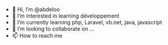 - 👋 Hi, I’m @abdeloo
- 👀 I’m interested in learning développement
- 🌱 I’m currently learning php, Laravel, vb.net, java, javascript   
- 💞️ I’m looking to collaborate on ...
- 📫 How to reach me  

<!---
abdeloo/abdeloo is a ✨ special ✨ repository because its `README.md` (this file) appears on your GitHub profile.
You can click the Preview link to take a look at your changes.
--->
